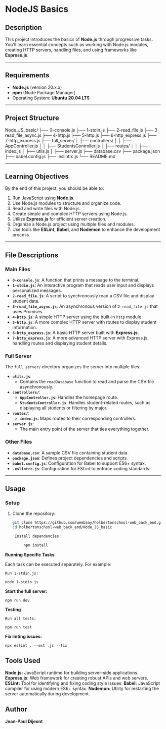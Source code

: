 # NodeJS Basics

## Description

This project introduces the basics of **Node.js** through progressive tasks. You'll learn essential concepts such as working with Node.js modules, creating HTTP servers, handling files, and using frameworks like **Express.js**.

---

## Requirements

- **Node.js** (version 20.x.x)
- **npm** (Node Package Manager)
- Operating System: **Ubuntu 20.04 LTS**

---

## Project Structure


Node_JS_basic/ 
├── 0-console.js
├── 1-stdin.js
├── 2-read_file.js
├── 3-read_file_async.js
├── 4-http.js
├── 5-http.js
├── 6-http_express.js
├── 7-http_express.js 
├── full_server/ │ 
├── controllers/ │ │ ├── AppController.js │ │ ├── StudentsController.js │ ├── routes/ │ │ ├── index.js │ ├── utils.js │ ├── server.js
├── database.csv
├── package.json
├── babel.config.js
├── .eslintrc.js
└── README.md


---

## Learning Objectives

By the end of this project, you should be able to:

1. Run JavaScript using **Node.js**.
2. Use Node.js modules to structure and organize code.
3. Read and write files with Node.js.
4. Create simple and complex HTTP servers using Node.js.
5. Utilize **Express.js** for efficient server creation.
6. Organize a Node.js project using multiple files and modules.
7. Use tools like **ESLint**, **Babel**, and **Nodemon** to enhance the development process.

---

## File Descriptions

### **Main Files**
- **`0-console.js`**: A function that prints a message to the terminal.
- **`1-stdin.js`**: An interactive program that reads user input and displays personalized messages.
- **`2-read_file.js`**: A script to synchronously read a CSV file and display student data.
- **`3-read_file_async.js`**: An asynchronous version of `2-read_file.js` that uses Promises.
- **`4-http.js`**: A simple HTTP server using the built-in `http` module.
- **`5-http.js`**: A more complex HTTP server with routes to display student information.
- **`6-http_express.js`**: A basic HTTP server built with **Express.js**.
- **`7-http_express.js`**: A more advanced HTTP server with Express.js, handling routes and displaying student details.

### **Full Server**
The `full_server/` directory organizes the server into multiple files:

- **`utils.js`**:
  - Contains the `readDatabase` function to read and parse the CSV file asynchronously.
- **`controllers/`**:
  - **`AppController.js`**: Handles the homepage route.
  - **`StudentsController.js`**: Handles student-related routes, such as displaying all students or filtering by major.
- **`routes/`**:
  - **`index.js`**: Maps routes to their corresponding controllers.
- **`server.js`**:
  - The main entry point of the server that ties everything together.

### **Other Files**
- **`database.csv`**: A sample CSV file containing student data.
- **`package.json`**: Defines project dependencies and scripts.
- **`babel.config.js`**: Configuration for Babel to support ES6+ syntax.
- **`.eslintrc.js`**: Configuration for ESLint to enforce coding standards.

---

## Usage

### **Setup**
1. Clone the repository:
   ```bash
   git clone https://github.com/weebaay/holbertonschool-web_back_end.git
   cd holbertonschool-web_back_end/Node_JS_basic

	Install dependencies:

    	npm install

**Running Specific Tasks**

Each task can be executed separately. For example:

    Run 1-stdin.js:

	node 1-stdin.js

**Start the full server:**

    npm run dev

**Testing**

    Run all tests:

	npm run test

**Fix linting issues:**

    npx eslint . --ext .js --fix

## Tools Used

**Node.js:** JavaScript runtime for building server-side applications.
**Express.js:** Web framework for creating robust APIs and web servers.
**ESLint:** Tool for identifying and fixing coding style issues.
**Babel:** JavaScript compiler for using modern ES6+ syntax.
**Nodemon:** Utility for restarting the server automatically during development.

## Author

**Jean-Paul Dijeont**
